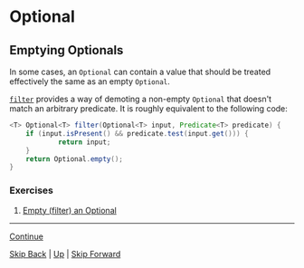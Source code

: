 # Optional

## Emptying Optionals

In some cases, an `Optional` can contain a value that should be treated
effectively the same as an empty `Optional`.

[`filter`](https://docs.oracle.com/javase/8/docs/api/java/util/Optional.html#filter-java.util.function.Predicate-)
provides a way of demoting a non-empty `Optional` that doesn't match an
arbitrary predicate. It is roughly equivalent to the following code:

``` java
<T> Optional<T> filter(Optional<T> input, Predicate<T> predicate) {
    if (input.isPresent() && predicate.test(input.get())) {
            return input;
    }
    return Optional.empty();
}
```

### Exercises

1. [Empty (filter) an Optional](emptying_ex1.md)

---

[Continue](conditional.md)

[Skip Back](../method_references/start.md) | [Up](../start.md) | [Skip Forward](../streams/start.md)
